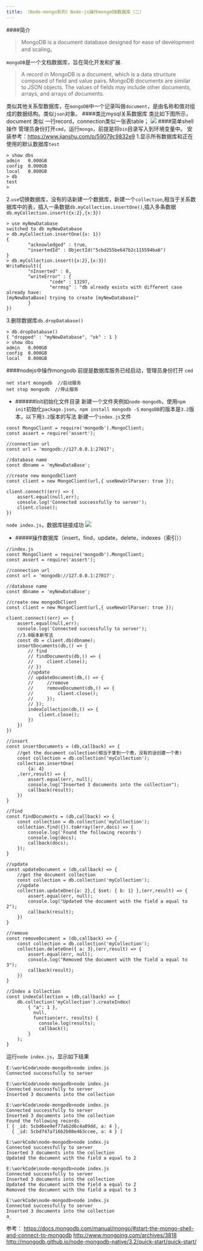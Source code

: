 ```yaml
---
title: （Node-mongo系列）Node-js操作mongoDB数据库（二）
---
```

####简介
>MongoDB is a document database designed for ease of development and scaling。

`mongoDB`是一个文档数据库，旨在简化开发和扩展.

>A record in MongoDB is a document, which is a data structure composed of field and value pairs. MongoDB documents are similar to JSON objects. The values of fields may include other documents, arrays, and arrays of documents.

类似其他关系型数据库，在`mongoDB`中一个记录叫做`document`，是由名称和值对组成的数据结构。类似`json`对象。
####类比mysql关系数据库
类比如下图所示，document 类似 一行record，connection类似一张表table；
![](https://upload-images.jianshu.io/upload_images/5541401-207823dd8b0e1b15.png?imageMogr2/auto-orient/strip%7CimageView2/2/w/1240)
####简单shell操作
管理员身份打开`cmd`，运行`mongo`，前提是将`bin`目录写入到环境变量中。
安装参考：https://www.jianshu.com/p/59079c9832e9
1.显示所有数据库和正在使用的默认数据库`test`
```
> show dbs
admin   0.000GB
config  0.000GB
local   0.000GB
> db
test
>
```
2.`use`切换数据库，没有的话新建一个数据库，新建一个`collection`,相当于关系数据库中的表，插入一条数据`db.myCollection.insertOne()`,插入多条数据`db.myCollection.insert({x:2},{x:3})`
```
> use myNewDatabase
switched to db myNewDatabase
> db.myCollection.insertOne({x: 1})
{
        "acknowledged" : true,
        "insertedId" : ObjectId("5cbd255be647b2c115594ba6")
}
> db.myCollection.insert({x:2},{x:3})
WriteResult({
        "nInserted" : 0,
        "writeError" : {
                "code" : 13297,
                "errmsg" : "db already exists with different case already have:
[myNewDataBase] trying to create [myNewDatabase]"
        }
})
```

3.删除数据库`db.dropDatabase()`
```
> db.dropDatabase()
{ "dropped" : "myNewDatabase", "ok" : 1 }
> show dbs
admin   0.000GB
config  0.000GB
local   0.000GB
```

####nodejs中操作mongodb
前提是数据库服务已经启动，管理员身份打开 `cmd`
```
net start mongodb  //启动服务
net stop mongodb  //停止服务
```
* ######Init初始化文件目录 
新建一个文件夹例如`node-mongodb`，使用`npm init`初始化`package.json`，`npm install mongodb -S`
`mongoDB`的版本是`3.2`版本，以下用`3.2`版本的写法
新建一个`index.js`文件
```
const MongoClient = require('mongodb').MongoClient;
const assert = require('assert');

//connection url
const url = 'mongodb://127.0.0.1:27017';

//database name
const dbname = 'myNewDataBase';

//create new mongodbClient
const client = new MongoClient(url,{ useNewUrlParser: true });

client.connect((err) => {
    assert.equal(null,err);
    console.log('Connected successfully to server');
    client.close();
})
```
`node index.js`，数据库链接成功
![](https://upload-images.jianshu.io/upload_images/5541401-0916651d61c55783.png?imageMogr2/auto-orient/strip%7CimageView2/2/w/1240)
* #####操作数据库（insert，find，update，delete，indexes（索引））
```
//index.js
const MongoClient = require('mongodb').MongoClient;
const assert = require('assert');

//connection url
const url = 'mongodb://127.0.0.1:27017';

//database name
const dbname = 'myNewDataBase';

//create new mongodbClient
const client = new MongoClient(url,{ useNewUrlParser: true });

client.connect((err) => {
    assert.equal(null,err);
    console.log('Connected successfully to server');
    //3.0版本新写法
    const db = client.db(dbname);
    insertDocuments(db,() => {
        // find
        // findDocuments(db,() => {
        //     client.close();
        // })
        //update
        // updateDocument(db,() => {
        //     //remove
        //     removeDocument(db,() => {
        //         client.close();
        //     });
        // });
        indexCollection(db,() => {
            client.close();
        })
    })
})

//insert
const insertDocuments = (db,callback) => {
    //get the document collection(相当于拿到一个表，没有的话创建一个表)
    const collection = db.collection('myCollection');
    collection.insertOne(
        {a: 4}
    ,(err,result) => {
        assert.equal(err, null);
        console.log("Inserted 3 documents into the collection");
        callback(result);
    })
}

//find
const findDocuments = (db,callback) => {
    const collection = db.collection('myCollection');
    collection.find({}).toArray((err,docs) => {
        console.log('Found the following records')
        console.log(docs);
        callback(docs);
    });
}

//update
const updateDocument = (db,callback) => {
    //get the document collection
    const collection = db.collection('myCollection');
    //update
    collection.updateOne({a: 2},{ $set: { b: 1} },(err,result) => {
        assert.equal(err, null);
        console.log("Updated the document with the field a equal to 2");
        callback(result);
    })
}

//remove
const removeDocument = (db,callback) => {
    const collection = db.collection('myCollection');
    collection.deleteOne({ a: 3},(err,result) => {
        assert.equal(err, null);
        console.log("Removed the document with the field a equal to 3");
        callback(result);
    })
}

//Index a Collection
const indexCollection = (db,callback) => {
    db.collection('myCollection').createIndex(
        { "a": 1 },
          null,
          function(err, results) {
            console.log(results);
            callback();
        }
    );
}
```
运行`node index.js`，显示如下结果
```
E:\workCode\node-mongodb>node index.js
Connected successfully to server

E:\workCode\node-mongodb>node index.js
Connected successfully to server
Inserted 3 documents into the collection

E:\workCode\node-mongodb>node index.js
Connected successfully to server
Inserted 3 documents into the collection
Found the following records
[ { _id: 5cbd6ee9ef77ab2d6c4a89dd, a: 4 },
  { _id: 5cbd747a716b2b08e463ccee, a: 4 } ]

E:\workCode\node-mongodb>node index.js
Connected successfully to server
Inserted 3 documents into the collection
Updated the document with the field a equal to 2

E:\workCode\node-mongodb>node index.js
Connected successfully to server
Inserted 3 documents into the collection
Updated the document with the field a equal to 2
Removed the document with the field a equal to 3

E:\workCode\node-mongodb>node index.js
Connected successfully to server
Inserted 3 documents into the collection
a_
```
参考：
https://docs.mongodb.com/manual/mongo/#start-the-mongo-shell-and-connect-to-mongodb
http://www.mongoing.com/archives/3818
http://mongodb.github.io/node-mongodb-native/3.2/quick-start/quick-start/

